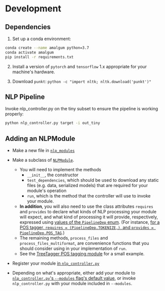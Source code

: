 # Development
## Dependencies
1. Set up a conda environment:

```sh
conda create --name amalgum python=3.7
conda activate amalgum
pip install -r requirements.txt
```

2. Install a version of `pytorch` and `tensorflow` 1.x appropriate for your machine's hardware.

3. Download `punkt`: `python -c "import nltk; nltk.download('punkt')"`

## NLP Pipeline
Invoke nlp_controller.py on the tiny subset to ensure the pipeline is working properly:

```bash
python nlp_controller.py target -i out_tiny
```
## Adding an NLPModule

* Make a new file in [`nlp_modules`](https://github.com/gucorpling/amalgum/tree/master/nlp_modules)

- Make a subclass of [`NLPModule`](https://github.com/gucorpling/amalgum/blob/master/nlp_modules/base.py#L29L250). 
  - You will need to implement the methods
    - `__init__`, the constructor
    - `test_dependencies`, which should be used to download any static files (e.g. data, serialized models) that are required for your module's operation
    - `run`, which is the method that the controller will use to invoke your module. 
  - **In addition**, you will also need to use the class attributes `requires` and `provides` to declare what kinds of NLP processing your module will expect, and what kind of processing it will provide, respectively, expressed using [values of the `PipelineDep` enum](https://github.com/gucorpling/amalgum/blob/master/nlp_modules/base.py#L12L23). (For instance, [for a POS tagger, `requires = (PipelineDep.TOKENIZE,)`, and `provides = PipelineDep.POS_TAG`](https://github.com/gucorpling/amalgum/blob/master/nlp_modules/tt_tagger.py#L10).)
  - The remaining methods, `process_files` and `process_files_multiformat`, are convenience functions that you should consider using in your implementation of `run`.
  - See the [TreeTagger POS tagging module](https://github.com/gucorpling/amalgum/blob/master/nlp_modules/tt_tagger.py#L10) for a small example.

- Register your module [in `nlp_controller.py`](https://github.com/gucorpling/amalgum/blob/master/nlp_controller.py#L29)

- Depending on what's appropriate, either add your module to [`nlp_controller.py`'s `--modules` flag's default value](https://github.com/gucorpling/amalgum/blob/master/nlp_controller.py#L152L159), or invoke `nlp_controller.py` with your module included in `--modules`.
